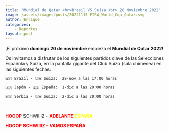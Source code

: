 ```yaml
---
title: "Mundial de Qatar <br>Brasil VS Suiza <br> 28 Noviembre 2022"
image: /assets/images/posts/20221115-FIFA_World_Cup_Qatar.svg
author: Enrique
categories:
    - Deportes
layout: post
---
```

  
  
¡El próximo **domingo 20 de noviembre** empieza el <b>Mundial de Qatar 2022!</b>  
  
Os invitamos a disfrutar de los siguientes partidos clave de las Selecciones Española y Suiza, en la pantalla gigante del Club Suizo (sala chimenea) en las siguientes fechas:  
  
    🇧🇷 Brazil - 🇨🇭 Suiza:  28-nov a las 17:00 horas  
  
    🇯🇵 Japón - 🇪🇸 España:  1-dic a las 20:00 horas  
  
    🇷🇸 Serbia - 🇨🇭 Suiza:  2-dic a las 20:00 horas  
   
  
<br>  
  
<font color="red"><b>HOOOP</b></font> SCHWIIIIZ - <font color="red"><b>ADELANTE</b></font><font color="yellow"><b> ESPAÑA</b></font>    
  
<font color="red">
<b>HOOOP SCHWIIIIZ - VAMOS ESPAÑA</b>
</font>    

  
<br>  
  
<!--<div align="center">
    <img src="/assets/images/posts/20220604-adas-rastrillo-solidario.jpg" alt="">
</div> -->

<!-- <img width="300" height="300" class="team-image rounded-circle" src="/assets/images/00_Puesto_Doris_reducido.jpg" alt=""> 
{% include image-gallery.html folder="/assets/images/posts/20220604-adas-rastrillo-solidario/" %} -->